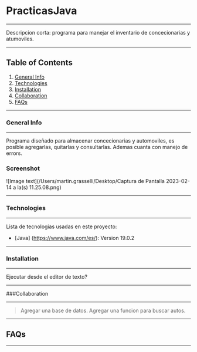 # PracticasJava
***

Descripcion corta: programa para manejar el inventario de concecionarias y atumoviles.
***

## Table of Contents
1. [General Info](#general-info)
2. [Technologies](#technologies)
3. [Installation](#installation)
4. [Collaboration](#collaboration)
5. [FAQs](#faqs)
***

<a name="general-info"></a>
### General Info
***

Programa diseñado para almacenar concecionarias y automoviles, es posible agregarlas, quitarlas y consultarlas. 
Ademas cuanta con manejo de errors.
### Screenshot
![Image text](/Users/martin.grasselli/Desktop/Captura de Pantalla 2023-02-14 a la(s) 11.25.08.png)
***

### Technologies
***
Lista de tecnologias usadas en este proyecto:
* [Java] (https://www.java.com/es/): Version 19.0.2
***

### Installation
***
Ejecutar desde el editor de texto?
***

###Collaboration
***
> Agregar una base de datos. 
> Agregar una funcion para buscar autos.
***

## FAQs
***
